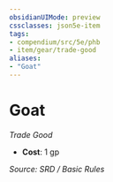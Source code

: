 ```yaml
---
obsidianUIMode: preview
cssclasses: json5e-item
tags:
- compendium/src/5e/phb
- item/gear/trade-good
aliases: 
- "Goat"
---
```

# Goat
*Trade Good*  

- **Cost**: 1 gp

*Source: SRD / Basic Rules*